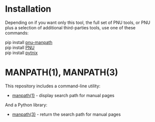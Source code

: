 # Installation
Depending on if you want only this tool, the full set of PNU tools, or PNU plus a selection of additional third-parties tools, use one of these commands:

pip install [pnu-manpath](https://pypi.org/project/pnu-manpath/)
<br>
pip install [PNU](https://pypi.org/project/PNU/)
<br>
pip install [pytnix](https://pypi.org/project/pytnix/)

# MANPATH(1), MANPATH(3)
This repository includes a command-line utility:
* [manpath(1)](https://github.com/HubTou/manpath/blob/main/MANPATH.1.md) - display search path for manual pages

And a Python library:
* [manpath(3)](https://github.com/HubTou/manpath/blob/main/MANPATH.3.md) - return the search path for manual pages


